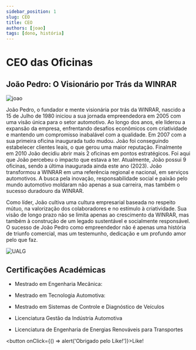 ```yaml
---
sidebar_position: 1
slug: CEO
title: CEO
authors: [joao]
tags: [dono, história]
---
```


# CEO das Oficinas

## João Pedro: O Visionário por Trás da WINRAR
![joao](https://cdn.discordapp.com/attachments/1049372613945851975/1189647128641941665/perfilCEO.png?ex=659eec3a&is=658c773a&hm=58e8fc9f1dbe41736803ab734555b47fd257ee7d802c311a0bad0678a4372e31&)

João Pedro, o fundador e mente visionária por trás da WINRAR, nascido a 15 de Julho de 1980
iniciou a sua jornada empreendedora em 2005 com uma visão única para o setor automotivo. Ao longo dos anos, ele liderou a expansão da empresa, enfrentando desafios econômicos com criatividade e mantendo um compromisso inabalável com a qualidade. 
Em 2007 com a sua primeira oficina inaugurada tudo mudou. João foi conseguindo estabelecer clientes leais, o que gerou uma maior reputação. Finalmente em 2010 João decidiu abrir mais 2 oficinas em pontos estratégicos. Foi aqui que João percebeu o impacto que estava a ter. Atualmente, João possui 9 oficinas, sendo a última inaugurada ainda este ano (2023).
João transformou a WINRAR em uma referência regional e nacional, em serviços automotivos. A busca pela inovação, responsabilidade social e paixão pelo mundo automotivo moldaram não apenas a sua carreira, mas também o sucesso duradouro da WINRAR.

Como líder, João cultiva uma cultura empresarial baseada no respeito mútuo, na valorização dos colaboradores e no estímulo à criatividade. Sua visão de longo prazo não se limita apenas ao crescimento da WINRAR, mas também à construção de um legado sustentável e socialmente responsável.
O sucesso de João Pedro como empreendedor não é apenas uma história de triunfo comercial, mas um testemunho, dedicação e um profundo amor pelo que faz.

![UALG](https://cdn.discordapp.com/attachments/722820894342381688/1189688568474505359/UALG.png?ex=659f12d2&is=658c9dd2&hm=30da45518aff16504123a16c8679cf1f63e002c57161f2473328b23b3ddd531f&)

## Certificações Académicas

+ Mestrado em Engenharia Mecânica:

+ Mestrado em Tecnologia Automotiva:

+ Mestrado em Sistemas de Controle e Diagnóstico de Veículos

+ Licenciatura Gestão da Indústria Automotiva

+ Licenciatura de Engenharia de Energias Renováveis para Transportes

<button onClick={() => alert('Obrigado pelo Like!')}>Like!</button>